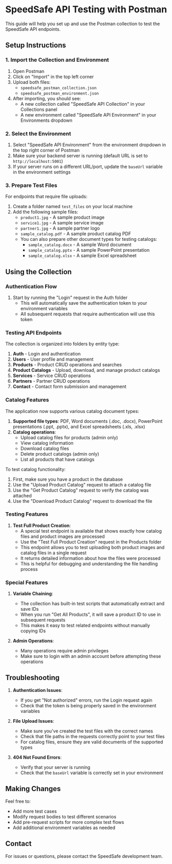 # SpeedSafe API Testing with Postman

This guide will help you set up and use the Postman collection to test the SpeedSafe API endpoints.

## Setup Instructions

### 1. Import the Collection and Environment

1. Open Postman
2. Click on "Import" in the top left corner
3. Upload both files:
   - `speedsafe_postman_collection.json`
   - `speedsafe_postman_environment.json`
4. After importing, you should see:
   - A new collection called "SpeedSafe API Collection" in your Collections panel
   - A new environment called "SpeedSafe API Environment" in your Environments dropdown

### 2. Select the Environment

1. Select "SpeedSafe API Environment" from the environment dropdown in the top right corner of Postman
2. Make sure your backend server is running (default URL is set to `http://localhost:5001`)
3. If your server runs on a different URL/port, update the `baseUrl` variable in the environment settings

### 3. Prepare Test Files

For endpoints that require file uploads:

1. Create a folder named `test_files` on your local machine
2. Add the following sample files:
   - `product1.jpg` - A sample product image
   - `service1.jpg` - A sample service image
   - `partner1.jpg` - A sample partner logo
   - `sample_catalog.pdf` - A sample product catalog PDF
   - You can also prepare other document types for testing catalogs:
     - `sample_catalog.docx` - A sample Word document
     - `sample_catalog.pptx` - A sample PowerPoint presentation
     - `sample_catalog.xlsx` - A sample Excel spreadsheet

## Using the Collection

### Authentication Flow

1. Start by running the "Login" request in the Auth folder
   - This will automatically save the authentication token to your environment variables
   - All subsequent requests that require authentication will use this token

### Testing API Endpoints

The collection is organized into folders by entity type:

1. **Auth** - Login and authentication
2. **Users** - User profile and management
3. **Products** - Product CRUD operations and searches
4. **Product Catalogs** - Upload, download, and manage product catalogs
5. **Services** - Service CRUD operations
6. **Partners** - Partner CRUD operations
7. **Contact** - Contact form submission and management

### Catalog Features

The application now supports various catalog document types:

1. **Supported file types**: PDF, Word documents (.doc, .docx), PowerPoint presentations (.ppt, .pptx), and Excel spreadsheets (.xls, .xlsx)
2. **Catalog operations**:
   - Upload catalog files for products (admin only)
   - View catalog information
   - Download catalog files
   - Delete product catalogs (admin only)
   - List all products that have catalogs

To test catalog functionality:

1. First, make sure you have a product in the database
2. Use the "Upload Product Catalog" request to attach a catalog file
3. Use the "Get Product Catalog" request to verify the catalog was attached
4. Use the "Download Product Catalog" request to download the file

### Testing Features

1. **Test Full Product Creation**:
   - A special test endpoint is available that shows exactly how catalog files and product images are processed
   - Use the "Test Full Product Creation" request in the Products folder
   - This endpoint allows you to test uploading both product images and catalog files in a single request
   - It returns detailed information about how the files were processed
   - This is helpful for debugging and understanding the file handling process

### Special Features

1. **Variable Chaining**:
   - The collection has built-in test scripts that automatically extract and save IDs
   - When you run "Get All Products", it will save a product ID to use in subsequent requests
   - This makes it easy to test related endpoints without manually copying IDs

2. **Admin Operations**:
   - Many operations require admin privileges
   - Make sure to login with an admin account before attempting these operations

## Troubleshooting

1. **Authentication Issues**:
   - If you get "Not authorized" errors, run the Login request again
   - Check that the token is being properly saved in the environment variables

2. **File Upload Issues**:
   - Make sure you've created the test files with the correct names
   - Check that file paths in the requests correctly point to your test files
   - For catalog files, ensure they are valid documents of the supported types

3. **404 Not Found Errors**:
   - Verify that your server is running
   - Check that the `baseUrl` variable is correctly set in your environment

## Making Changes

Feel free to:
- Add more test cases
- Modify request bodies to test different scenarios
- Add pre-request scripts for more complex test flows
- Add additional environment variables as needed

## Contact

For issues or questions, please contact the SpeedSafe development team. 